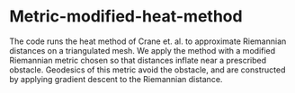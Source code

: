 # Metric-modified-heat-method
The code runs the heat method of Crane et. al. to approximate Riemannian distances on a triangulated mesh. We apply the method with a modified Riemannian metric chosen so that distances inflate near a prescribed obstacle. Geodesics of this metric avoid the obstacle, and are constructed by applying gradient descent to the Riemannian distance.
